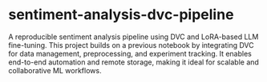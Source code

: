 # sentiment-analysis-dvc-pipeline
A reproducible sentiment analysis pipeline using DVC and LoRA-based LLM fine-tuning. This project builds on a previous notebook by integrating DVC for data management, preprocessing, and experiment tracking. It enables end-to-end automation and remote storage, making it ideal for scalable and collaborative ML workflows.
